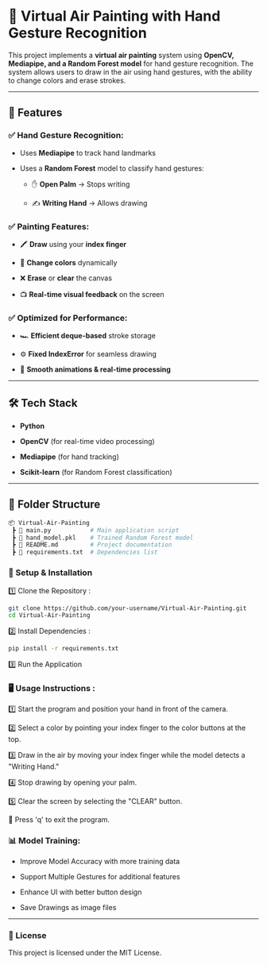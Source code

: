 # 🎨 Virtual Air Painting with Hand Gesture Recognition  

This project implements a **virtual air painting** system using **OpenCV, Mediapipe, and a Random Forest model** for hand gesture recognition. The system allows users to draw in the air using hand gestures, with the ability to change colors and erase strokes.  

---

## 🚀 Features  

### ✅ Hand Gesture Recognition:  
- Uses **Mediapipe** to track hand landmarks  

- Uses a **Random Forest** model to classify hand gestures:  

  - ✋ **Open Palm** → Stops writing  

  - ✍ **Writing Hand** → Allows drawing  

### ✅ Painting Features:  

- 🖍 **Draw** using your **index finger**  

- 🎨 **Change colors** dynamically  

- ❌ **Erase** or **clear** the canvas  

- 📺 **Real-time visual feedback** on the screen  

### ✅ Optimized for Performance:  

- 🏎 **Efficient deque-based** stroke storage  

- ⚙ **Fixed IndexError** for seamless drawing  

- 🔄 **Smooth animations & real-time processing**  

---

## 🛠 Tech Stack  

- **Python**  

- **OpenCV** (for real-time video processing)  

- **Mediapipe** (for hand tracking)  

- **Scikit-learn** (for Random Forest classification)  

---

## 📂 Folder Structure  

```bash
📦 Virtual-Air-Painting
 ┣ 📜 main.py           # Main application script
 ┣ 📜 hand_model.pkl    # Trained Random Forest model
 ┣ 📜 README.md         # Project documentation
 ┣ 📜 requirements.txt  # Dependencies list
```

### 🔧 Setup & Installation
1️⃣ Clone the Repository :
```bash
git clone https://github.com/your-username/Virtual-Air-Painting.git
cd Virtual-Air-Painting
```

2️⃣ Install Dependencies :
```bash
pip install -r requirements.txt
```

3️⃣ Run the Application


### 🖥️ Usage Instructions :
1️⃣ Start the program and position your hand in front of the camera.

2️⃣ Select a color by pointing your index finger to the color buttons at the top.

3️⃣ Draw in the air by moving your index finger while the model detects a "Writing Hand."

4️⃣ Stop drawing by opening your palm.

5️⃣ Clear the screen by selecting the "CLEAR" button.

🛑 Press 'q' to exit the program.

### 📊 Model Training:
- Improve Model Accuracy with more training data

- Support Multiple Gestures for additional features

- Enhance UI with better button design

- Save Drawings as image files

---
### 📜 License
This project is licensed under the MIT License.
